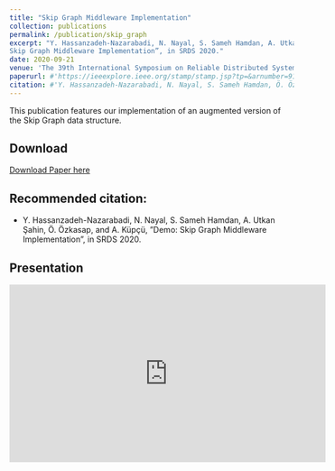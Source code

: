 ```yaml
---
title: "Skip Graph Middleware Implementation"
collection: publications
permalink: /publication/skip_graph
excerpt: "Y. Hassanzadeh-Nazarabadi, N. Nayal, S. Sameh Hamdan, A. Utkan Şahin, Ö. Özkasap, and A. Küpçü, ”Demo:
Skip Graph Middleware Implementation”, in SRDS 2020."
date: 2020-09-21
venue: 'The 39th International Symposium on Reliable Distributed Systems (SRDS 2020)'
paperurl: #'https://ieeexplore.ieee.org/stamp/stamp.jsp?tp=&arnumber=9169463'
citation: #'Y. Hassanzadeh-Nazarabadi, N. Nayal, S. Sameh Hamdan, Ö. Özkasap, and A. Küpçü, “A containerized proof-of-concept implementation of lightchain system,” in ICBC. IEEE, 2020.'
---
```


This publication features our implementation of an augmented version of the Skip Graph data structure.

## Download

[Download Paper here](https://ieeexplore.ieee.org/abstract/document/9252072/)

## Recommended citation:

* Y. Hassanzadeh-Nazarabadi, N. Nayal, S. Sameh Hamdan, A. Utkan Şahin, Ö. Özkasap, and A. Küpçü, ”Demo:
Skip Graph Middleware Implementation”, in SRDS 2020.


## Presentation

<iframe width="560" height="315" src="https://www.youtube.com/embed/3idPrp5-TBM" frameborder="0" allow="accelerometer; autoplay; clipboard-write; encrypted-media; gyroscope; picture-in-picture" allowfullscreen></iframe>
